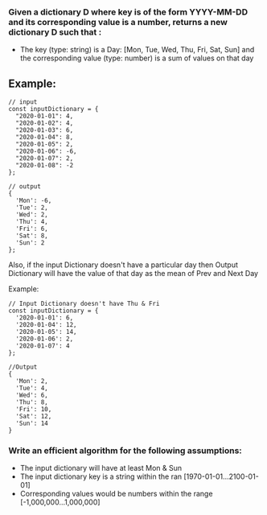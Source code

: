 ### Given a dictionary D where key is of the form YYYY-MM-DD and its corresponding value is a number, returns a new dictionary D such that :
-  The key (type: string) is a Day: [Mon, Tue, Wed, Thu, Fri, Sat, Sun] and the corresponding value (type: number) is a sum of values on that day

## Example:
```
// input
const inputDictionary = {
  "2020-01-01": 4,
  "2020-01-02": 4,
  "2020-01-03": 6,
  "2020-01-04": 8,
  "2020-01-05": 2,
  "2020-01-06": -6,
  "2020-01-07": 2,
  "2020-01-08": -2
};

// output
{
  'Mon': -6,
  'Tue': 2,
  'Wed': 2,
  'Thu': 4,
  'Fri': 6,
  'Sat': 8,
  'Sun': 2
};
```

Also, if the input Dictionary doesn't have a particular day then Output Dictionary will have the value of that day as the mean of Prev and Next Day

Example:
```
// Input Dictionary doesn't have Thu & Fri
const inputDictionary = {
  '2020-01-01': 6,
  '2020-01-04': 12,
  '2020-01-05': 14,
  '2020-01-06': 2,
  '2020-01-07': 4
};

//Output
{
  'Mon': 2,
  'Tue': 4,
  'Wed': 6,
  'Thu': 8,
  'Fri': 10,
  'Sat': 12,
  'Sun': 14
}
```

### Write an efficient algorithm for the following assumptions:
- The input dictionary will have at least Mon & Sun
- The input dictionary key is a string within the ran [1970-01-01...2100-01-01]
- Corresponding values would be numbers within the range [-1,000,000...1,000,000]